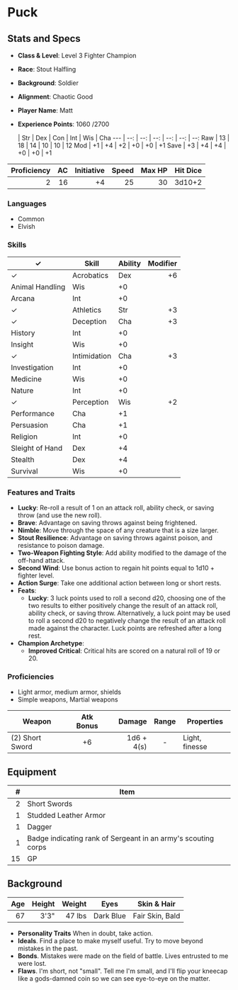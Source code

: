 # Puck

## Stats and Specs

* **Class & Level**: Level 3 Fighter Champion
* **Race**: Stout Halfling
* **Background**: Soldier
* **Alignment**: Chaotic Good
* **Player Name**: Matt
* **Experience Points**: 1060 /2700

     | Str | Dex  | Con  | Int  | Wis  | Cha
---  | --: | --:  | --:  | --:  | --:  | --:
Raw  | 13  |  18  |  14  |  10  |  10  |  12
Mod  | +1  |  +4  |  +2  |  +0  |  +0  |  +1
Save | +3  |  +4  |  +4  |  +0  |  +0  |  +1

Proficiency | AC  | Initiative | Speed | Max HP | Hit Dice
----------: | --: | ---------: | ----: | -----: | -------:
         2  |  16 |         +4 |    25 |     30 |   3d10+2 

### Languages

* Common
* Elvish

### Skills

✓ | Skill           | Ability | Modifier
--- | --------------- | ------- | -------:
✓ | Acrobatics      | Dex     | +6
  | Animal Handling | Wis     | +0
  | Arcana          | Int     | +0
✓ | Athletics       | Str     | +3
✓ | Deception       | Cha     | +3
  | History         | Int     | +0
  | Insight         | Wis     | +0
✓ | Intimidation    | Cha     | +3
  | Investigation   | Int     | +0
  | Medicine        | Wis     | +0
  | Nature          | Int     | +0
✓ | Perception      | Wis     | +2
  | Performance     | Cha     | +1
  | Persuasion      | Cha     | +1
  | Religion        | Int     | +0
  | Sleight of Hand | Dex     | +4
  | Stealth         | Dex     | +4
  | Survival        | Wis     | +0

### Features and Traits
* **Lucky**: Re-roll a result of 1 on an attack roll, ability check, or saving throw (and use the new roll).
* **Brave**: Advantage on saving throws against being frightened.
* **Nimble**: Move through the space of any creature that is a size larger.
* **Stout Resilience**: Advantage on saving throws against poison, and resistance to poison damage.
* **Two-Weapon Fighting Style**: Add ability modified to the damage of the off-hand attack.
* **Second Wind**: Use bonus action to regain hit points equal to 1d10 + fighter level.
* **Action Surge**: Take one additional action between long or short rests.
* **Feats**:
  * **Lucky**: 3 luck points used to roll a second d20, choosing one of the two results to either positively change the result of an attack roll, ability check, or saving throw.  Alternatively, a luck point may be used to roll a second d20 to negatively change the result of an attack roll made against the character.  Luck points are refreshed after a long rest.
* **Champion Archetype**:
  * **Improved Critical**: Critical hits are scored on a natural roll of 19 or 20.

### Proficiencies

* Light armor, medium armor, shields
* Simple weapons, Martial weapons

Weapon          | Atk Bonus |     Damage | Range | Properties
--------------- | :-------: | ---------: | :---: | ----------
(2) Short Sword |     +6    | 1d6 + 4(s) |   -   | Light, finesse

## Equipment
\#  | Item
--: | ---------
2   | Short Swords
1   | Studded Leather Armor
1   | Dagger
1   | Badge indicating rank of Sergeant in an army's scouting corps
15  | GP

## Background

Age | Height | Weight   | Eyes      | Skin & Hair
--: | -----: | ------:  | --------- | ---------------
 67 |   3'3" |  47 lbs  | Dark Blue | Fair Skin, Bald

* **Personality Traits** When in doubt, take action.
* **Ideals**. Find a place to make myself useful. Try to move beyond mistakes in the past.
* **Bonds**. Mistakes were made on the field of battle. Lives entrusted to me were lost.
* **Flaws**. I'm short, not "small".  Tell me I'm small, and I'll flip your kneecap like a gods-damned coin so we can see eye-to-eye on the matter. 
